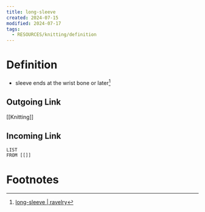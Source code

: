 ```yaml
---
title: long-sleeve
created: 2024-07-15
modified: 2024-07-17
tags:
  - RESOURCES/knitting/definition
---
```

# Definition
- sleeve ends at the wrist bone or later[^1]
## Outgoing Link
[[Knitting]]
## Incoming Link
```dataview
LIST
FROM [[]]
```
# Footnotes

[^1]: [long-sleeve | ravelry](https://www.ravelry.com/patterns/attributes/long-sleeve "sleeve ends at the wrist bone or later")
